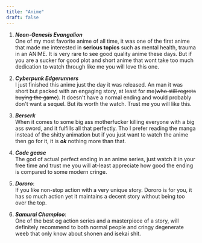 ```yaml
---
title: "Anime"
draft: false
---
```

1. ***Neon-Genesis Evangalion***  
One of my most favorite anime of all time, it was one of the first anime that made me interested in **serious topics** such as mental health, trauma in an ANIME. It is very rare to see good quality anime these days. But if you are a sucker for good plot and short anime that wont take too much dedication to watch through like me you will love this one.

2. ***Cyberpunk Edgerunners***  
I just finished this anime just the day it was released. An man it was short but packed with an engaging story, at least for me(~~who still regrets buying the game~~). It doesn't have a normal ending and would probably don't want a sequel. But its worth the watch. Trust me you will like this.  

3. ***Berserk***  
When it comes to some big ass motherfucker killing everyone with a big ass sword, and it fulfills all that perfectly. Tho I prefer reading the manga instead of the shitty animation but if you just want to watch the anime then go for it, it is ***ok*** nothing more than that.  

4. ***Code gease***  
The god of actual perfect ending in an anime series, just watch it in your free time and trust me you will at-least appreciate how good the ending is compared to some modern cringe.  

5. ***Dororo***:  
If you like non-stop action with a very unique story. Dororo is for you, it has so much action yet it maintains a decent story without being too over the top.

5. ***Samurai Champloo***:  
One of the best og action series and a masterpiece of a story, will definitely recommend to both normal people and cringy degenerate weeb that only know about shonen and isekai shit.
